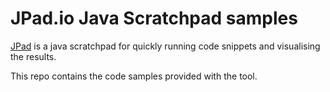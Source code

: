 # JPad.io Java Scratchpad samples

[JPad](https://jpad.io) is a java scratchpad for quickly running code snippets and visualising the results.

This repo contains the code samples provided with the tool.
